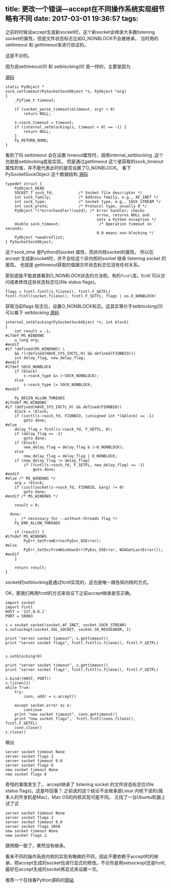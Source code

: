 title: 更改一个错误—accept在不同操作系统实现细节略有不同
date: 2017-03-01 19:36:57
tags:
---


之前的时候谈accept生成新socket时，这个新socket会继承大多数listening socket的属性，但是文件状态标志比如O_NONBLOCK不会被继承。
当时用的settimeout 和 gettimeout来进行验证的。

这是不对的。

因为说settimeout(0) 和 setblocking(0) 是一样的，主要是因为

[源码](https://github.com/python/cpython/blob/9f3bdcb643623e07497af2fc35f0496c2302f1be/Modules/socketmodule.c)

```
static PyObject *
sock_settimeout(PySocketSockObject *s, PyObject *arg)
{
    _PyTime_t timeout;

    if (socket_parse_timeout(&timeout, arg) < 0)
        return NULL;

    s->sock_timeout = timeout;
    if (internal_setblocking(s, timeout < 0) == -1) {
        return NULL;
    }
    Py_RETURN_NONE;
}

```

看到了吗 settimeout 会在设置 timeout属性时，调用internal_setblocking ,这个也就是setblocking底层实现。
但是通过gettimeout 这个是获取的sock_timeout 属性的值，并不能代表此时的是否设置了O_NONBLOCK。
看下PySocketSockObject 这个数据结构
[源码](https://fossies.org/dox/Python-2.7.13/socketmodule_8h_source.html)

```
typedef struct {
    PyObject_HEAD
    SOCKET_T sock_fd;           /* Socket file descriptor */
    int sock_family;            /* Address family, e.g., AF_INET */
    int sock_type;              /* Socket type, e.g., SOCK_STREAM */
    int sock_proto;             /* Protocol type, usually 0 */
    PyObject *(*errorhandler)(void); /* Error handler; checks
                                        errno, returns NULL and
                                        sets a Python exception */
    double sock_timeout;                 /* Operation timeout in seconds;
                                        0.0 means non-blocking */
    PyObject *weakreflist;
} PySocketSockObject;
```

这个sock_time 是Python的socket 属性，而非内核socket的属性。
所以在accept 生成新socket时，并不会给这个非内核的socket 继承 listening socket 的属性。
也就是 gettimeout获取的值跟文件状态标志位没有任何关系。

那到底能不能直接看到O_NONBLOCK状态的方法呢。有的<code>fcntl</code>库。fcntl 可以访问或者修改这些状态标志位(file status flags)。

```
flags = fcntl.fcntl(s.fileno(), fcntl.F_GETFL)
fcntl.fcntl(socket.fileno(), fcntl.F_SETFL, flags | os.O_NONBLOCK)
```

获取当前flags 标志位，设置O_NONBLOCK标志。这其实等价于setblocking(0) 可以看下 setblocking [源码](https://github.com/python/cpython/blob/9f3bdcb643623e07497af2fc35f0496c2302f1be/Modules/socketmodule.c)

```
internal_setblocking(PySocketSockObject *s, int block)
{
    int result = -1;
#ifdef MS_WINDOWS
    u_long arg;
#endif
#if !defined(MS_WINDOWS) \
    && !((defined(HAVE_SYS_IOCTL_H) && defined(FIONBIO)))
    int delay_flag, new_delay_flag;
#endif
#ifdef SOCK_NONBLOCK
    if (block)
        s->sock_type &= (~SOCK_NONBLOCK);
    else
        s->sock_type |= SOCK_NONBLOCK;
#endif

    Py_BEGIN_ALLOW_THREADS
#ifndef MS_WINDOWS
#if (defined(HAVE_SYS_IOCTL_H) && defined(FIONBIO))
    block = !block;
    if (ioctl(s->sock_fd, FIONBIO, (unsigned int *)&block) == -1)
        goto done;
#else
    delay_flag = fcntl(s->sock_fd, F_GETFL, 0);
    if (delay_flag == -1)
        goto done;
    if (block)
        new_delay_flag = delay_flag & (~O_NONBLOCK);
    else
        new_delay_flag = delay_flag | O_NONBLOCK;
    if (new_delay_flag != delay_flag)
        if (fcntl(s->sock_fd, F_SETFL, new_delay_flag) == -1)
            goto done;
#endif
#else /* MS_WINDOWS */
    arg = !block;
    if (ioctlsocket(s->sock_fd, FIONBIO, &arg) != 0)
        goto done;
#endif /* MS_WINDOWS */

    result = 0;

  done:
    ;  /* necessary for --without-threads flag */
    Py_END_ALLOW_THREADS

    if (result) {
#ifndef MS_WINDOWS
        PyErr_SetFromErrno(PyExc_OSError);
#else
        PyErr_SetExcFromWindowsErr(PyExc_OSError, WSAGetLastError());
#endif
    }

    return result;
}

```
socket的setblocking是通过fcntl实现的，这也是唯一跟告知内核的方式。

OK，那我们再用fcntl的方式来验证下之前accept继承是否正确。

```
import socket
import fcntl
HOST = '127.0.0.1'
PORT = 50003

s = socket.socket(socket.AF_INET, socket.SOCK_STREAM)
s.setsockopt(socket.SOL_SOCKET, socket.SO_REUSEADDR, 1)

print "server socket timeout", s.gettimeout()
print "server socket flags", fcntl.fcntl(s.fileno(), fcntl.F_GETFL)


s.setblocking(0)

print "server socket timeout", s.gettimeout()
print "server socket flags", fcntl.fcntl(s.fileno(), fcntl.F_GETFL)

s.bind((HOST, PORT))
s.listen(1)
while True:
    try:
        conn, addr = s.accept()

    except socket.error as e:
        continue
    print "new socket timeout", conn.gettimeout()
    print "new socket flags",  fcntl.fcntl(conn.fileno(), fcntl.F_GETFL)
    conn.close()
s.close()

```

输出

```
server socket timeout None
server socket flags 2
server socket timeout 0.0
server socket flags 6
new socket timeout None
new socket flags 6
```
奇怪的事情发生了， accept继承了 listening socket 的文件状态标志位(file status flags)。这是咋回事？
之前说的这个结论不会继承是Linux 内核下说的(我本人的开发机是Mac)，Mac OS的内核实现可能不同。
又找了一台Ubuntu机器上试了试

```
server socket timeout None
server socket flags 2
server socket timeout 0.0
server socket flags 2050
new socket timeout None
new socket flags 2
```

跟预期一致了，果然没有继承。

看来不同的操作系统内核的实现有略微的不同，因此不要依赖于accept时的继承，把accept生成的socket也进行显式的修改。不论你是用setsockopt还是fcntl, 最好在accept生成的socket再显式来设置一次。

推荐一个在线看Python源码的[网站](https://fossies.org/dox/Python-2.7.13/socketmodule_8c_source.html)


